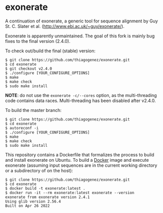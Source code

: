 exonerate
=========

A continuation of exonerate, a generic tool for sequence alignment by Guy St.
C. Slater et al. (http://www.ebi.ac.uk/~guy/exonerate/).

Exonerate is apparently unmaintained. The goal of this fork is mainly bug
fixes to the final version (2.4.0).

To check out/build the final (stable) version:

```
$ git clone https://github.com/thiagogenez/exonerate.git
$ cd exonerate
$ git checkout v2.4.0
$ ./configure [YOUR_CONFIGURE_OPTIONS]
$ make
$ make check
$ sudo make install
```

**NOTE**: do not use the `exonerate -c/--cores` option, as the multi-threading code contains data races.
Multi-threading has been disabled after v2.4.0.

To build the master branch:

```
$ git clone https://github.com/thiagogenez/exonerate.git
$ cd exonerate
$ autoreconf -i
$ ./configure [YOUR_CONFIGURE_OPTIONS]
$ make
$ make check
$ sudo make install
```

This repository contains a Dockerfile that formalizes the process to build and install exonerate on Ubuntu.
To build a [Docker](https://www.docker.com/) image and execute exonerate (assuming input sequences are in the current working directory or a subdirectory of on the host):

```
$ git clone https://github.com/thiagogenez/exonerate.git
$ cd exonerate
$ docker build -t exonerate:latest .
$ docker run -it --rm exonerate:latest exonerate --version
exonerate from exonerate version 2.4.1
Using glib version 2.56.4
Built on Apr 26 2022
```
